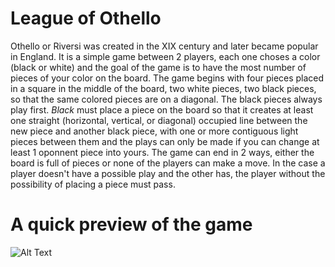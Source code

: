 # League of Othello

Othello or Riversi was created in the XIX century and later became popular in England. It is a simple game between 2 players, each one choses a color (black or white) and the goal of the game is to have the most number of pieces of your color on the board. The game begins with four pieces placed in a square in the middle of the board, two white pieces, two black pieces, so that the same colored pieces are on a diagonal. The black pieces always play first. *Black* must place a piece on the board so that it creates at least one straight (horizontal, vertical, or diagonal) occupied line between the new piece and another black piece, with one or more contiguous light pieces between them and the plays can only be made if you can change at least 1 oponnent piece into yours. The game can end in 2 ways, either the board is full of pieces or none of the players can make a move. In the case a player doesn't have a possible play and the other has, the player without the possibility of placing a piece must pass.


# A quick preview of the game

![Alt Text](https://github.com/JaimeASilva/League-of-Othello/blob/main/Simple%20Othello%20Game/Untitled-Project.gif)
